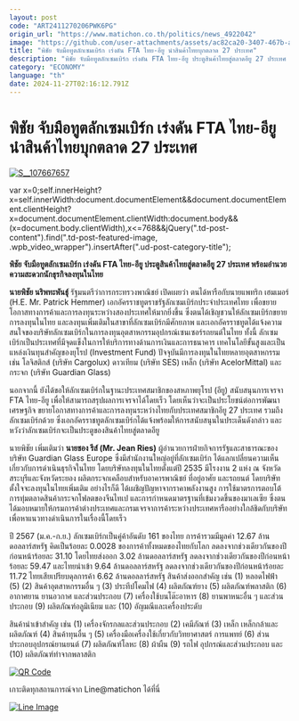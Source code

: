 ```yaml
---
layout: post
code: "ART2411270206PWK6PG"
origin_url: "https://www.matichon.co.th/politics/news_4922042"
image: "https://github.com/user-attachments/assets/ac82ca20-3407-467b-afef-948101f97e29"
title: "พิชัย จับมือทูตลักเซมเบิร์ก เร่งดัน FTA ไทย-อียู นำสินค้าไทยบุกตลาด 27 ประเทศ"
description: "พิชัย จับมือทูตลักเซมเบิร์ก เร่งดัน FTA ไทย-อียู ประตูสินค้าไทยสู่ตลาดอียู 27 ประเทศ พร้อมอำนวยความสะดวกนักธุรกิจลงทุนในไทย"
category: "ECONOMY"
language: "th"
date: 2024-11-27T02:16:12.791Z
---
```


# พิชัย จับมือทูตลักเซมเบิร์ก เร่งดัน FTA ไทย-อียู นำสินค้าไทยบุกตลาด 27 ประเทศ

[![](https://www.matichon.co.th/wp-content/uploads/2024/11/S__107667657-728x485.jpg "S__107667657")](https://www.matichon.co.th/wp-content/uploads/2024/11/S__107667657-scaled.jpg)

var x=0;self.innerHeight?x=self.innerWidth:document.documentElement&&document.documentElement.clientHeight?x=document.documentElement.clientWidth:document.body&&(x=document.body.clientWidth),x<=768&&jQuery(".td-post-content").find(".td-post-featured-image, .wpb\_video\_wrapper").insertAfter(".ud-post-category-title");

**พิชัย จับมือทูตลักเซมเบิร์ก เร่งดัน FTA ไทย-อียู ประตูสินค้าไทยสู่ตลาดอียู 27 ประเทศ พร้อมอำนวยความสะดวกนักธุรกิจลงทุนในไทย**

**นายพิชัย นริพทะพันธุ์** รัฐมนตรีว่าการกระทรวงพาณิชย์ เปิดเผยว่า ตนได้หารือกับนายแพทริก เฮมเมอร์ (H.E. Mr. Patrick Hemmer) เอกอัครราชทูตราชรัฐลักเซมเบิร์กประจำประเทศไทย เพื่อขยายโอกาสทางการค้าและการลงทุนระหว่างสองประเทศให้มากยิ่งขึ้น ซึ่งตนได้เชิญชวนให้ลักเซมเบิร์กขยายการลงทุนในไทย และลงทุนเพิ่มเติมในสาขาที่ลักเซมเบิร์กมีศักยภาพ และเอกอัครราชทูตได้แจ้งความสนใจของบริษัทลักเซมเบิร์กในการลงทุนอุตสาหกรรมอุปกรณ์เซนเซอร์รถยนต์ในไทย ทั้งนี้ ลักเซมเบิร์กเป็นประเทศที่มีจุดแข็งในการให้บริการทางด้านการเงินและการธนาคาร เทคโนโลยีขั้นสูงและเป็นแหล่งเงินทุนสำคัญของยุโรป (Investment Fund) ปัจจุบันมีการลงทุนในไทยหลายอุตสาหกรรมเช่น โลจิสติกส์ (บริษัท Cargolux) ดาวเทียม (บริษัท SES) เหล็ก (บริษัท AcelorMittal) และกระจก (บริษัท Guardian Glass)

นอกจากนี้ ยังได้ขอให้ลักเซมเบิร์กในฐานะประเทศสมาชิกของสหภาพยุโรป (อียู) สนับสนุนการเจรจา FTA ไทย-อียู เพื่อให้สามารถสรุปผลการเจรจาได้โดยเร็ว โดยเห็นว่าจะเป็นประโยชน์ต่อการพัฒนาเศรษฐกิจ ขยายโอกาสทางการค้าและการลงทุนระหว่างไทยกับประเทศสมาชิกอียู 27 ประเทศ รวมถึงลักเซมเบิร์กด้วย ซึ่งเอกอัครราชทูตลักเซมเบิร์กได้แจ้งพร้อมให้การสนับสนุนในประเด็นดังกล่าว และหวังว่าลักเซมเบิร์กจะเป็นประตูของสินค้าไทยสู่ตลาดอียู

นายพิชัย เพิ่มเติมว่า **นายชอง รีส์ (Mr. Jean Ries)** ผู้อำนวยการฝ่ายกิจการรัฐและสาธารณะของบริษัท Guardian Glass Europe ซึ่งมีสำนักงานใหญ่อยู่ที่ลักเซมเบิร์ก ได้แลกเปลี่ยนความเห็นเกี่ยวกับการดำเนินธุรกิจในไทย โดยบริษัทลงทุนในไทยตั้งแต่ปี 2535 มีโรงงาน 2 แห่ง ณ จังหวัดสระบุรีและจังหวัดระยอง ผลิตกระจกเคลือบสำหรับอาคารพาณิชย์ ที่อยู่อาศัย และรถยนต์ โดยบริษัทตั้งใจจะลงทุนในไทยเพิ่มเติม อย่างไรก็ดี ได้เผชิญปัญหาจากราคาพลังงานสูง การใช้มาตรการตอบโต้การทุ่มตลาดสินค้ากระจกโฟลตของจีนไทเป และการกำหนดมาตรฐานที่เข้มงวดขึ้นของมาเลเซีย ซึ่งตนได้มอบหมายให้กรมการค้าต่างประเทศและกรมเจรจาการค้าระหว่างประเทศหารืออย่างใกล้ชิดกับบริษัทเพื่อหาแนวทางดำเนินการในเรื่องนี้โดยเร็ว

ปี 2567 (ม.ค.-ก.ย.) ลักเซมเบิร์กเป็นคู่ค้าอันดับ 161 ของไทย การค้ารวมมีมูลค่า 12.67 ล้านดอลลาร์สหรัฐ คิดเป็นร้อยละ 0.0028 ของการค้าทั้งหมดของไทยกับโลก ลดลงจากช่วงเดียวกันของปีก่อนหน้าร้อยละ 31.10 โดยไทยส่งออก 3.02 ล้านดอลลาร์สหรัฐ ลดลงจากช่วงเดียวกันของปีก่อนหน้าร้อยละ 59.47 และไทยนำเข้า 9.64 ล้านดอลลาร์สหรัฐ ลดลงจากช่วงเดียวกันของปีก่อนหน้าร้อยละ 11.72 ไทยเสียเปรียบดุลการค้า 6.62 ล้านดอลลาร์สหรัฐ สินค้าส่งออกสำคัญ เช่น (1) หลอดไฟฟ้า (5) (2) สินค้าอุตสาหกรรมอื่น ๆ (3) ประทีปโคมไฟ (4) ผลิตภัณฑ์ยาง (5) ผลิตภัณฑ์พลาสติก (6) อากาศยาน ยานอวกาศ และส่วนประกอบ (7) เครื่องใช้บนโต๊ะอาหาร (8) ยานพาหนะอื่น ๆ และส่วนประกอบ (9) ผลิตภัณฑ์อลูมิเนียม และ (10) อัญมณีและเครื่องประดับ

สินค้านำเข้าสำคัญ เช่น (1) เครื่องจักรกลและส่วนประกอบ (2) เคมีภัณฑ์ (3) เหล็ก เหล็กกล้าและผลิตภัณฑ์ (4) สินค้าทุนอื่น ๆ (5) เครื่องมือเครื่องใช้เกี่ยวกับวิทยาศาสตร์ การแพทย์ (6) ส่วนประกอบอุปกรณ์ยานยนต์ (7) ผลิตภัณฑ์โลหะ (8) ผ้าผืน (9) รถไฟ อุปกรณ์และส่วนประกอบ และ (10) ผลิตภัณฑ์ทำจากพลาสติก

[![QR Code](https://www.matichon.co.th/wp-content/uploads/2023/07/wob1371z.jpg)](https://lin.ee/ht0nDxX)

เกาะติดทุกสถานการณ์จาก Line@matichon ได้ที่นี่

[![Line Image](https://www.matichon.co.th/wp-content/uploads/2023/07/th.png)](https://lin.ee/ht0nDxX)